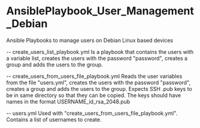 # AnsiblePlaybook_User_Management_Debian
Ansible Playbooks to manage users on Debian Linux based devices

-- create_users_list_playbook.yml
Is a playbook that contains the users with a variable list, creates the users with the password "password", creates a group and adds the users to the group.

-- create_users_from_users_file_playbook.yml
Reads the user variables from the file "users.yml", creates the users with the password "password", creates a group and adds the users to the group. Expects SSH .pub keys to be in same directory so that they can be copied. The keys should have names in the format USERNAME_id_rsa_2048.pub

--  users.yml
Used with "create_users_from_users_file_playbook.yml". Contains a list of usernames to create.


